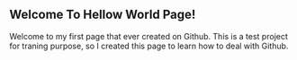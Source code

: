 ## Welcome To Hellow World Page!
Welcome to my first page that ever created on Github.
This is a test project for traning purpose, so I created this page to learn how to deal with Github.
